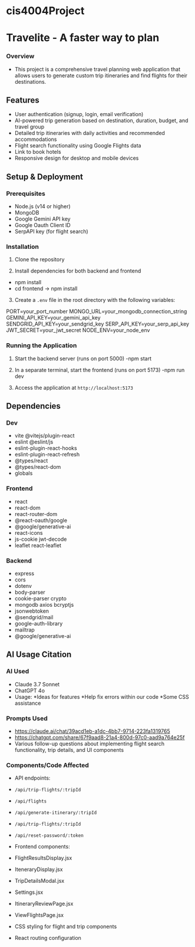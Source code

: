 # cis4004Project
# Travelite - A faster way to plan

### Overview

- This project is a comprehensive travel planning web application that allows users to generate custom trip itineraries and find flights for their destinations.

## Features

- User authentication (signup, login, email verification)
- AI-powered trip generation based on destination, duration, budget, and travel group
- Detailed trip itineraries with daily activities and recommended accommodations
- Flight search functionality using Google Flights data
- Link to book hotels
- Responsive design for desktop and mobile devices

## Setup & Deployment

### Prerequisites

- Node.js (v14 or higher)
- MongoDB
- Google Gemini API key
- Google Oauth Client ID
- SerpAPI key (for flight search)

### Installation

1. Clone the repository

2. Install dependencies for both backend and frontend
- npm install
- cd frontend -> npm install

3. Create a `.env` file in the root directory with the following variables:

PORT=your_port_number
MONGO_URL=your_mongodb_connection_string
GEMINI_API_KEY=your_gemini_api_key
SENDGRID_API_KEY=your_sendgrid_key
SERP_API_KEY=your_serp_api_key
JWT_SECRET=your_jwt_secret
NODE_ENV=your_node_env

### Running the Application

1. Start the backend server (runs on port 5000)
-npm start

2. In a separate terminal, start the frontend (runs on port 5173)
-npm run dev

3. Access the application at `http://localhost:5173`

## Dependencies

### Dev
 - vite @vitejs/plugin-react
 - eslint @eslint/js
 - eslint-plugin-react-hooks 
 - eslint-plugin-react-refresh
 - @types/react 
 - @types/react-dom 
 - globals

### Frontend
 - react 
 - react-dom 
 - react-router-dom 
 - @react-oauth/google 
 - @google/generative-ai 
 - react-icons 
 - js-cookie jwt-decode 
 - leaflet react-leaflet 

### Backend
 - express 
 - cors 
 - dotenv 
 - body-parser 
 - cookie-parser crypto 
 - mongodb axios bcryptjs 
 - jsonwebtoken 
 - @sendgrid/mail 
 - google-auth-library 
 - mailtrap 
 - @google/generative-ai

## AI Usage Citation

### AI Used
- Claude 3.7 Sonnet
- ChatGPT 4o
- Usage:
   *Ideas for features
   *Help fix errors within our code
   *Some CSS assistance

### Prompts Used
- https://claude.ai/chat/39acd1eb-a1dc-4bb7-9714-223fa1319765
- https://chatgpt.com/share/67f9aad8-21a4-800d-97c0-aad9a764e25f
- Various follow-up questions about implementing flight search functionality, trip details, and UI components

### Components/Code Affected
- API endpoints:
- `/api/trip-flights/:tripId`
- `/api/flights`
- `/api/generate-itinerary/:tripId`
- `/api/trip-flights/:tripId`
- `/api/reset-password/:token`

- Frontend components:
- FlightResultsDisplay.jsx
- IteneraryDisplay.jsx
- TripDetailsModal.jsx
- Settings.jsx
- ItineraryReviewPage.jsx
- ViewFlightsPage.jsx
- CSS styling for flight and trip components
- React routing configuration